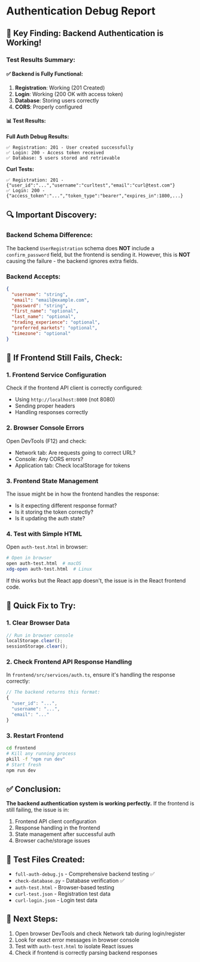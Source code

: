 # Authentication Debug Report

## 🎯 Key Finding: Backend Authentication is Working!

### Test Results Summary:

#### ✅ Backend is Fully Functional:
1. **Registration**: Working (201 Created)
2. **Login**: Working (200 OK with access token)
3. **Database**: Storing users correctly
4. **CORS**: Properly configured

#### 📊 Test Results:

**Full Auth Debug Results:**
```
✅ Registration: 201 - User created successfully
✅ Login: 200 - Access token received
✅ Database: 5 users stored and retrievable
```

**Curl Tests:**
```
✅ Registration: 201 - {"user_id":"...","username":"curltest","email":"curl@test.com"}
✅ Login: 200 - {"access_token":"...","token_type":"bearer","expires_in":1800,...}
```

## 🔍 Important Discovery:

### Backend Schema Difference:
The backend `UserRegistration` schema does **NOT** include a `confirm_password` field, but the frontend is sending it. However, this is **NOT** causing the failure - the backend ignores extra fields.

### Backend Accepts:
```json
{
  "username": "string",
  "email": "email@example.com",
  "password": "string",
  "first_name": "optional",
  "last_name": "optional",
  "trading_experience": "optional",
  "preferred_markets": "optional",
  "timezone": "optional"
}
```

## 🚨 If Frontend Still Fails, Check:

### 1. Frontend Service Configuration
Check if the frontend API client is correctly configured:
- Using `http://localhost:8000` (not 8080)
- Sending proper headers
- Handling responses correctly

### 2. Browser Console Errors
Open DevTools (F12) and check:
- Network tab: Are requests going to correct URL?
- Console: Any CORS errors?
- Application tab: Check localStorage for tokens

### 3. Frontend State Management
The issue might be in how the frontend handles the response:
- Is it expecting different response format?
- Is it storing the token correctly?
- Is it updating the auth state?

### 4. Test with Simple HTML
Open `auth-test.html` in browser:
```bash
# Open in browser
open auth-test.html  # macOS
xdg-open auth-test.html  # Linux
```

If this works but the React app doesn't, the issue is in the React frontend code.

## 📝 Quick Fix to Try:

### 1. Clear Browser Data
```javascript
// Run in browser console
localStorage.clear();
sessionStorage.clear();
```

### 2. Check Frontend API Response Handling
In `frontend/src/services/auth.ts`, ensure it's handling the response correctly:
```typescript
// The backend returns this format:
{
  "user_id": "...",
  "username": "...",
  "email": "..."
}
```

### 3. Restart Frontend
```bash
cd frontend
# Kill any running process
pkill -f "npm run dev"
# Start fresh
npm run dev
```

## ✅ Conclusion:

**The backend authentication system is working perfectly.** If the frontend is still failing, the issue is in:
1. Frontend API client configuration
2. Response handling in the frontend
3. State management after successful auth
4. Browser cache/storage issues

## 🧪 Test Files Created:
- `full-auth-debug.js` - Comprehensive backend testing ✅
- `check-database.py` - Database verification ✅
- `auth-test.html` - Browser-based testing
- `curl-test.json` - Registration test data
- `curl-login.json` - Login test data

## 🔧 Next Steps:
1. Open browser DevTools and check Network tab during login/register
2. Look for exact error messages in browser console
3. Test with `auth-test.html` to isolate React issues
4. Check if frontend is correctly parsing backend responses
